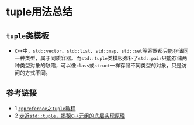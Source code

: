 # tuple用法总结

## `tuple`类模板
* `C++`中，`std::vector`、`std::list`、`std::map`、`std::set`等容器都只能存储同一种类型，属于同质容器。而`std::tuple`类模板弥补了`std::pair`只能存储两种类型对象的缺陷，可以像`class`或`struct`一样存储不同类型的对象，只是访问的方式不同。

## 参考链接
* 1 [`cpprefernce`之`tuple`教程](https://en.cppreference.com/w/cpp/utility/tuple)
* 2 [走近`std::tuple`，揭秘`C++`元组的底层实现原理](https://zhuanlan.zhihu.com/p/356954012)